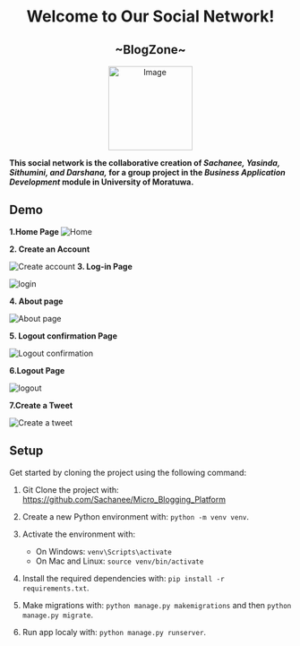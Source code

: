 <h1 align="center"><span style="text-decoration: none;">Welcome to Our Social Network!</span></h1>
<h2 align="center">~BlogZone~</h2>

<p align="center">
  <img src="https://github.com/Sachanee/Micro_Blogging_Platform/assets/147580513/874b8f0b-1e88-4538-9f11-13a83af63839" alt="Image" width="150px">
</p>

 **This social network is the collaborative creation of _Sachanee, Yasinda, Sithumini, and Darshana,_ for a group project in the _Business Application Development_ module in University of Moratuwa.**
## Demo

**1.Home Page**
![Home](https://github.com/Sachanee/Micro_Blogging_Platform/assets/147580513/dfbd3da1-0ffd-45a2-a77d-24202bb01a8e)

**2. Create an Account**

![Create account](https://github.com/Sachanee/Micro_Blogging_Platform/assets/147580513/b962c010-59eb-45ed-b5c0-73ba2f8b33b3)
**3. Log-in Page**

![login](https://github.com/Sachanee/Micro_Blogging_Platform/assets/147580513/559cad4d-0b99-4987-bf69-da06eb811e19)

**4. About page**

![About page](https://github.com/Sachanee/Micro_Blogging_Platform/assets/147580513/416041c4-32c7-462c-80ce-81e6dedbb41e)

**5. Logout confirmation Page**

![Logout confirmation ](https://github.com/Sachanee/Micro_Blogging_Platform/assets/147580513/7bfb96cc-a91d-4372-9756-d1f6f5413834)

**6.Logout Page**

![logout](https://github.com/Sachanee/Micro_Blogging_Platform/assets/147580513/21c68578-566b-4e4c-a873-7470a155e67b)


**7.Create a Tweet**

![Create a tweet](https://github.com/Sachanee/Micro_Blogging_Platform/assets/147580513/076b42e7-2c8a-479f-99db-76c2feae2d16)

## Setup
Get started by cloning the project using the following command:

1. Git Clone the project with: https://github.com/Sachanee/Micro_Blogging_Platform

2. Create a new Python environment with: `python -m venv venv`.

3. Activate the environment with:
   - On Windows: `venv\Scripts\activate`
   - On Mac and Linux: `source venv/bin/activate`
          
4. Install the required dependencies with: `pip install -r requirements.txt`.
   
5. Make migrations with: `python manage.py makemigrations` and then `python manage.py migrate`.
6. Run app localy with: `python manage.py runserver`.

